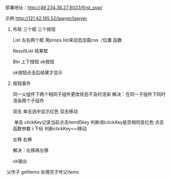 部署地址：http://49.234.38.27:8023/first_ssw/

示例 http://121.42.165.52/lawyer/lawyer

1. 布局 三个框 三个按钮

   List 左右两个框 用props.list来动态加载css（位置 函数

   ResultList 结果框 

   Btn 上下按钮 ok按钮

   ok按钮点击后结果才显示

   

2. 按钮事件

   同一父组件下两个相同子组件更改状态不及时渲染
   解决：在同一子组件下同时渲染两个子组件

   

   双击 单击选中显示红色 双击移动

   ​	单击 clickKey记录当前点击item的key 判断i和clickKey是否相同变红色
   ​	点击函数参数 i:下标 判断clickKey==i移动 
   ​	

   左移 右移

   解决：左移再左移

   
   ok输出

​	父传子 getItems 处理完子传父items



